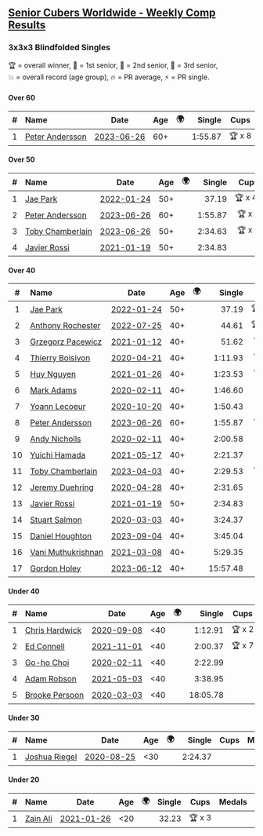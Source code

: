 <style>table {white-space: nowrap;}</style>
<link rel="stylesheet" type="text/css" href="/scw-comp/css/flags.css" />

## [Senior Cubers Worldwide - Weekly Comp Results](/scw-comp/results/)
### 3x3x3 Blindfolded Singles

<span style="white-space: nowrap;">🏆 = overall winner</span>, <span style="white-space: nowrap;">🥇 = 1st senior</span>, <span style="white-space: nowrap;">🥈 = 2nd senior</span>, <span style="white-space: nowrap;">🥉 = 3rd senior</span>, <span style="white-space: nowrap;">💥 = overall record (age group)</span>, <span style="white-space: nowrap;">🔥 = PR average</span>, <span style="white-space: nowrap;">⚡ = PR single</span>.

#### Over 60

| # | Name | Date | Age | 🌍 | Single | Cups | Medals | Achievements | Video |
| :--: | :-- | :--: | :--: | :--: | --: | :--: | :-- | :-- | :-- |
| 1 | [Peter Andersson](../../persons/peter_andersson/333bf.md) | [2023-06-26](../../results/2023-06-26/333bf.md) | 60+ | <i class="flag flag-SE" /> | 1:55.87 | 🏆 x 8 | 🥇 x 10, 🥈 x 8, 🥉 x 5 | 💥 x 8, 🔥 x 3, ⚡ x 7 | [Desktop](https://www.facebook.com/events/1347875969094200/permalink/1350116248870172) / [Mobile](https://m.facebook.com/events/1347875969094200?view=permalink&id=1350116248870172) |

#### Over 50

| # | Name | Date | Age | 🌍 | Single | Cups | Medals | Achievements | Video |
| :--: | :-- | :--: | :--: | :--: | --: | :--: | :-- | :-- | :-- |
| 1 | [Jae Park](../../persons/jae_park/333bf.md) | [2022-01-24](../../results/2022-01-24/333bf.md) | 50+ | <i class="flag flag-US" /> | 37.19 | 🏆 x 47 | 🥇 x 50, 🥈 x 1 | 💥 x 12, 🔥 x 3, ⚡ x 10 | [Desktop](https://www.facebook.com/events/350888393264963/permalink/354157772938025) / [Mobile](https://m.facebook.com/events/350888393264963?view=permalink&id=354157772938025) |
| 2 | [Peter Andersson](../../persons/peter_andersson/333bf.md) | [2023-06-26](../../results/2023-06-26/333bf.md) | 60+ | <i class="flag flag-SE" /> | 1:55.87 | 🏆 x 8 | 🥇 x 10, 🥈 x 8, 🥉 x 5 | 💥 x 8, 🔥 x 3, ⚡ x 7 | [Desktop](https://www.facebook.com/events/1347875969094200/permalink/1350116248870172) / [Mobile](https://m.facebook.com/events/1347875969094200?view=permalink&id=1350116248870172) |
| 3 | [Toby Chamberlain](../../persons/toby_chamberlain/333bf.md) | [2023-06-26](../../results/2023-06-26/333bf.md) | 50+ | <i class="flag flag-AU" /> | 2:34.63 | 🏆 x 9 | 🥇 x 10, 🥈 x 7, 🥉 x 1 | 🔥 x 1, ⚡ x 7 | [Desktop](https://www.facebook.com/events/1347875969094200/permalink/1354860868395710) / [Mobile](https://m.facebook.com/events/1347875969094200?view=permalink&id=1354860868395710) |
| 4 | [Javier Rossi](../../persons/javier_rossi/333bf.md) | [2021-01-19](../../results/2021-01-19/333bf.md) | 50+ | <i class="flag flag-AR" /> | 2:34.83 |  | 🥇 x 1, 🥈 x 2, 🥉 x 7 | 🔥 x 2, ⚡ x 5 | [Desktop](https://www.facebook.com/100000123498724/videos/4282451065102301) / [Mobile](https://m.facebook.com/100000123498724/videos/4282451065102301) |

#### Over 40

| # | Name | Date | Age | 🌍 | Single | Cups | Medals | Achievements | Video |
| :--: | :-- | :--: | :--: | :--: | --: | :--: | :-- | :-- | :-- |
| 1 | [Jae Park](../../persons/jae_park/333bf.md) | [2022-01-24](../../results/2022-01-24/333bf.md) | 50+ | <i class="flag flag-US" /> | 37.19 | 🏆 x 47 | 🥇 x 50, 🥈 x 1 | 💥 x 12, 🔥 x 3, ⚡ x 10 | [Desktop](https://www.facebook.com/events/350888393264963/permalink/354157772938025) / [Mobile](https://m.facebook.com/events/350888393264963?view=permalink&id=354157772938025) |
| 2 | [Anthony Rochester](../../persons/anthony_rochester/333bf.md) | [2022-07-25](../../results/2022-07-25/333bf.md) | 40+ | <i class="flag flag-AU" /> | 44.61 | 🏆 x 17 | 🥇 x 18, 🥈 x 18, 🥉 x 8 | 🔥 x 3, ⚡ x 7 | [Desktop](https://www.facebook.com/events/734219160996929/permalink/738049173947261) / [Mobile](https://m.facebook.com/events/734219160996929?view=permalink&id=738049173947261) |
| 3 | [Grzegorz Pacewicz](../../persons/grzegorz_pacewicz/333bf.md) | [2021-01-12](../../results/2021-01-12/333bf.md) | 40+ | <i class="flag flag-PL" /> | 51.62 | 🏆 x 7 | 🥇 x 7, 🥈 x 11, 🥉 x 3 | 🔥 x 2, ⚡ x 5 | [Desktop](https://www.facebook.com/events/290317685967985/permalink/290420032624417) / [Mobile](https://m.facebook.com/events/290317685967985?view=permalink&id=290420032624417) |
| 4 | [Thierry Boisivon](../../persons/thierry_boisivon/333bf.md) | [2020-04-21](../../results/2020-04-21/333bf.md) | 40+ | <i class="flag flag-FR" /> | 1:11.93 | 🏆 x 3 | 🥇 x 3, 🥈 x 9, 🥉 x 4 | 🔥 x 3, ⚡ x 2 | [Desktop](https://www.facebook.com/events/1312095715657208/permalink/1316281738571939) / [Mobile](https://m.facebook.com/events/1312095715657208?view=permalink&id=1316281738571939) |
| 5 | [Huy Nguyen](../../persons/huy_nguyen/333bf.md) | [2021-01-26](../../results/2021-01-26/333bf.md) | 40+ | <i class="flag flag-CA" /> | 1:23.53 | 🏆 x 3 | 🥇 x 3, 🥈 x 15, 🥉 x 14 | 🔥 x 7, ⚡ x 6 | [Desktop](https://www.facebook.com/events/712047552829208/permalink/715547882479175) / [Mobile](https://m.facebook.com/events/712047552829208?view=permalink&id=715547882479175) |
| 6 | [Mark Adams](../../persons/mark_adams/333bf.md) | [2020-02-11](../../results/2020-02-11/333bf.md) | 40+ | <i class="flag flag-GB" /> | 1:46.60 |  | 🥉 x 1 | ⚡ x 1 | [Desktop](https://www.facebook.com/events/173728187264773/permalink/176409236996668) / [Mobile](https://m.facebook.com/events/173728187264773?view=permalink&id=176409236996668) |
| 7 | [Yoann Lecoeur](../../persons/yoann_lecoeur/333bf.md) | [2020-10-20](../../results/2020-10-20/333bf.md) | 40+ | <i class="flag flag-FR" /> | 1:50.43 |  | 🥈 x 1, 🥉 x 1 | 🔥 x 1, ⚡ x 3 | [Desktop](https://www.facebook.com/events/365280181488304/permalink/369891551027167) / [Mobile](https://m.facebook.com/events/365280181488304?view=permalink&id=369891551027167) |
| 8 | [Peter Andersson](../../persons/peter_andersson/333bf.md) | [2023-06-26](../../results/2023-06-26/333bf.md) | 60+ | <i class="flag flag-SE" /> | 1:55.87 | 🏆 x 8 | 🥇 x 10, 🥈 x 8, 🥉 x 5 | 💥 x 8, 🔥 x 3, ⚡ x 7 | [Desktop](https://www.facebook.com/events/1347875969094200/permalink/1350116248870172) / [Mobile](https://m.facebook.com/events/1347875969094200?view=permalink&id=1350116248870172) |
| 9 | [Andy Nicholls](../../persons/andy_nicholls/333bf.md) | [2020-02-11](../../results/2020-02-11/333bf.md) | 40+ | <i class="flag flag-GB" /> | 2:00.58 |  | 🥈 x 2, 🥉 x 2 | 🔥 x 1, ⚡ x 1 | [Desktop](https://www.facebook.com/events/173728187264773/permalink/174217337215858) / [Mobile](https://m.facebook.com/events/173728187264773?view=permalink&id=174217337215858) |
| 10 | [Yuichi Hamada](../../persons/yuichi_hamada/333bf.md) | [2021-05-17](../../results/2021-05-17/333bf.md) | 40+ | <i class="flag flag-JP" /> | 2:21.37 |  | 🥉 x 1 | ⚡ x 1 | [Desktop](https://www.facebook.com/1849183990/videos/10215416741612270) / [Mobile](https://m.facebook.com/1849183990/videos/10215416741612270) |
| 11 | [Toby Chamberlain](../../persons/toby_chamberlain/333bf.md) | [2023-04-03](../../results/2023-04-03/333bf.md) | 40+ | <i class="flag flag-AU" /> | 2:29.53 | 🏆 x 9 | 🥇 x 10, 🥈 x 7, 🥉 x 1 | 🔥 x 1, ⚡ x 7 | [Desktop](https://www.facebook.com/events/6012958745461099/permalink/6051977718225868) / [Mobile](https://m.facebook.com/events/6012958745461099?view=permalink&id=6051977718225868) |
| 12 | [Jeremy Duehring](../../persons/jeremy_duehring/333bf.md) | [2020-04-28](../../results/2020-04-28/333bf.md) | 40+ | <i class="flag flag-US" /> | 2:31.65 |  | 🥉 x 1 | ⚡ x 3 | [Desktop](https://www.facebook.com/events/534758690547855/permalink/538273463529711) / [Mobile](https://m.facebook.com/events/534758690547855?view=permalink&id=538273463529711) |
| 13 | [Javier Rossi](../../persons/javier_rossi/333bf.md) | [2021-01-19](../../results/2021-01-19/333bf.md) | 50+ | <i class="flag flag-AR" /> | 2:34.83 |  | 🥇 x 1, 🥈 x 2, 🥉 x 7 | 🔥 x 2, ⚡ x 5 | [Desktop](https://www.facebook.com/100000123498724/videos/4282451065102301) / [Mobile](https://m.facebook.com/100000123498724/videos/4282451065102301) |
| 14 | [Stuart Salmon](../../persons/stuart_salmon/333bf.md) | [2020-03-03](../../results/2020-03-03/333bf.md) | 40+ | <i class="flag flag-GB" /> | 3:24.37 |  |  | ⚡ x 1 | [Desktop](https://www.facebook.com/events/186820176097844/permalink/188740669239128) / [Mobile](https://m.facebook.com/events/186820176097844?view=permalink&id=188740669239128) |
| 15 | [Daniel Houghton](../../persons/daniel_houghton/333bf.md) | [2023-09-04](../../results/2023-09-04/333bf.md) | 40+ | <i class="flag flag-CH" /> | 3:45.04 |  | 🥈 x 2 | 🔥 x 1, ⚡ x 1 | [Desktop](https://www.facebook.com/events/629375342596936/permalink/633633732171097) / [Mobile](https://m.facebook.com/events/629375342596936?view=permalink&id=633633732171097) |
| 16 | [Vani Muthukrishnan](../../persons/vani_muthukrishnan/333bf.md) | [2021-03-08](../../results/2021-03-08/333bf.md) | 40+ | <i class="flag flag-IN" /> | 5:29.35 |  |  | ⚡ x 1 | [Desktop](https://www.facebook.com/events/903760307058858/permalink/906421063459449) / [Mobile](https://m.facebook.com/events/903760307058858?view=permalink&id=906421063459449) |
| 17 | [Gordon Holey](../../persons/gordon_holey/333bf.md) | [2023-06-12](../../results/2023-06-12/333bf.md) | 40+ | <i class="flag flag-US" /> | 15:57.48 |  | 🥉 x 1 | ⚡ x 1 | [Desktop](https://www.facebook.com/events/1215614055818994/permalink/1221746821872384) / [Mobile](https://m.facebook.com/events/1215614055818994?view=permalink&id=1221746821872384) |

#### Under 40

| # | Name | Date | Age | 🌍 | Single | Cups | Medals | Achievements | Video |
| :--: | :-- | :--: | :--: | :--: | --: | :--: | :-- | :-- | :-- |
| 1 | [Chris Hardwick](../../persons/chris_hardwick/333bf.md) | [2020-09-08](../../results/2020-09-08/333bf.md) | <40 | <i class="flag flag-US" /> | 1:12.91 | 🏆 x 2 |  | 🔥 x 6, ⚡ x 6 | [Desktop](https://www.facebook.com/events/255657718878285/permalink/257066415404082) / [Mobile](https://m.facebook.com/events/255657718878285?view=permalink&id=257066415404082) |
| 2 | [Ed Connell](../../persons/ed_connell/333bf.md) | [2021-11-01](../../results/2021-11-01/333bf.md) | <40 | <i class="flag flag-IE" /> | 2:00.37 | 🏆 x 7 |  | 🔥 x 4, ⚡ x 8 | [Desktop](https://www.facebook.com/events/1032479114251866/permalink/1036065803893197) / [Mobile](https://m.facebook.com/events/1032479114251866?view=permalink&id=1036065803893197) |
| 3 | [Go-ho Choi](../../persons/go_ho_choi/333bf.md) | [2020-02-11](../../results/2020-02-11/333bf.md) | <40 | <i class="flag flag-KR" /> | 2:22.99 |  |  | ⚡ x 1 | |
| 4 | [Adam Robson](../../persons/adam_robson/333bf.md) | [2021-05-03](../../results/2021-05-03/333bf.md) | <40 | <i class="flag flag-GB" /> | 3:38.95 |  |  | ⚡ x 1 | [Desktop](https://www.facebook.com/100005428097972/videos/1647281565462764) / [Mobile](https://m.facebook.com/100005428097972/videos/1647281565462764) |
| 5 | [Brooke Persoon](../../persons/brooke_persoon/333bf.md) | [2020-03-03](../../results/2020-03-03/333bf.md) | <40 | <i class="flag flag-US" /> | 18:05.78 |  |  | ⚡ x 1 | [Desktop](https://www.facebook.com/events/186820176097844/permalink/191609515618910) / [Mobile](https://m.facebook.com/events/186820176097844?view=permalink&id=191609515618910) |

#### Under 30

| # | Name | Date | Age | 🌍 | Single | Cups | Medals | Achievements | Video |
| :--: | :-- | :--: | :--: | :--: | --: | :--: | :-- | :-- | :-- |
| 1 | [Joshua Riegel](../../persons/joshua_riegel/333bf.md) | [2020-08-25](../../results/2020-08-25/333bf.md) | <30 | <i class="flag flag-US" /> | 2:24.37 |  |  | 🔥 x 1, ⚡ x 6 | [Desktop](https://www.facebook.com/events/2697073243839990/permalink/2703062579907723) / [Mobile](https://m.facebook.com/events/2697073243839990?view=permalink&id=2703062579907723) |

#### Under 20

| # | Name | Date | Age | 🌍 | Single | Cups | Medals | Achievements | Video |
| :--: | :-- | :--: | :--: | :--: | --: | :--: | :-- | :-- | :-- |
| 1 | [Zain Ali](../../persons/zain_ali/333bf.md) | [2021-01-26](../../results/2021-01-26/333bf.md) | <20 | <i class="flag flag-IN" /> | 32.23 | 🏆 x 3 |  | 💥 x 2, 🔥 x 1, ⚡ x 3 | [Desktop](https://www.facebook.com/100050006134092/videos/237332074610329) / [Mobile](https://m.facebook.com/100050006134092/videos/237332074610329) |


<!-- Global site tag (gtag.js) - Google Analytics -->
<script async src="https://www.googletagmanager.com/gtag/js?id=UA-86348435-3"></script>
<script>window.dataLayer = window.dataLayer || []; function gtag() {dataLayer.push(arguments);} gtag('js', new Date()); gtag('config', 'UA-86348435-3');</script>
